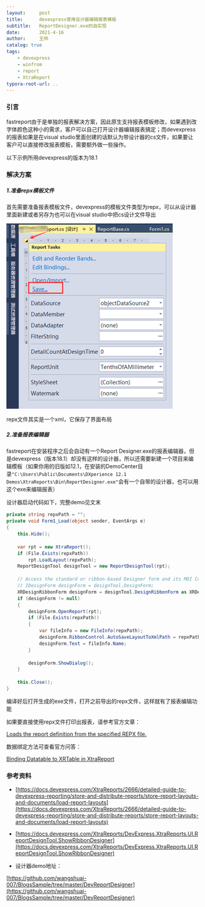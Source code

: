 ```yaml
---
layout:     post
title:      devexpress使用设计器编辑报表模板
subtitle:   ReportDesigner.exe的自实现
date:       2021-4-16
author:     王帅
catalog: true
tags:
    - devexpress
    - winfrom
    - report
    - XtraReport
typora-root-url: ..
---
```


### 引言
fastreport由于是单独的报表解决方案，因此原生支持报表模板修改，如果遇到改字体颜色这种小的需求，客户可以自己打开设计器编辑报表搞定；而devexpress的报表如果是在visual studio里面创建的话默认为带设计器的cs文件，如果要让客户可以直接修改报表模板，需要额外做一些操作。

以下示例所用devexpress的版本为18.1

### 解决方案

##### 1.准备repx模板文件

首先需要准备报表模板文件，devexpress的模板文件类型为repx，可以从设计器里面新建或者另存为也可以在visual studio中把cs设计文件导出

![image-20210416094435696](/img/devexpress_saveCSToRepx.png)

repx文件其实是一个xml，它保存了界面布局

##### 2.准备报表编辑器

fastreport在安装程序之后会自动有一个Report Designer.exe的报表编辑器，但是devexpress（版本18.1）却没有这样的设计器，所以还需要新建一个项目来编辑模板（如果你用的旧版如12.1，在安装的DemoCenter目录`"C:\Users\Public\Documents\DXperience 12.1 Demos\XtraReports\Bin\ReportDesigner.exe"`会有一个自带的设计器，也可以用这个exe来编辑报表）

设计器启动代码如下，完整demo见文末

```c#
private string repxPath = "";
private void Form1_Load(object sender, EventArgs e)
{
    this.Hide();

    var rpt = new XtraReport();
    if (File.Exists(repxPath))
        rpt.LoadLayout(repxPath);
    ReportDesignTool designTool = new ReportDesignTool(rpt);

    // Access the standard or ribbon-based Designer form and its MDI Controller.
    // IDesignForm designForm = designTool.DesignForm;
    XRDesignRibbonForm designForm = designTool.DesignRibbonForm as XRDesignRibbonForm;
    if (designForm != null)
    {
        designForm.OpenReport(rpt);
        if (File.Exists(repxPath))
        {
            var fileInfo = new FileInfo(repxPath);
            designForm.RibbonControl.AutoSaveLayoutToXmlPath = repxPath;
            designForm.Text = fileInfo.Name;
        } 

        designForm.ShowDialog();
    }

    this.Close();
}
```

编译好后打开生成的exe文件，打开之前导出的repx文件，这样就有了报表编辑功能

如果要直接使用repx文件打印出报表，请参考官方文章：

[Loads the report definition from the specified REPX file.](https://docs.devexpress.com/XtraReports/DevExpress.XtraReports.UI.XtraReport.FromFile(System.String-System.Boolean))

数据绑定方法可查看官方问答：

[Binding Datatable to XRTable in XtraReport](https://supportcenter.devexpress.com/ticket/details/t369657/binding-datatable-to-xrtable-in-xtrareport)

### 参考资料

* [https://docs.devexpress.com/XtraReports/2666/detailed-guide-to-devexpress-reporting/store-and-distribute-reports/store-report-layouts-and-documents/load-report-layouts](https://docs.devexpress.com/XtraReports/2666/detailed-guide-to-devexpress-reporting/store-and-distribute-reports/store-report-layouts-and-documents/load-report-layouts)
* [https://docs.devexpress.com/XtraReports/DevExpress.XtraReports.UI.ReportDesignTool.ShowRibbonDesigner](https://docs.devexpress.com/XtraReports/DevExpress.XtraReports.UI.ReportDesignTool.ShowRibbonDesigner)

* 设计器demo地址：

[https://github.com/wangshuai-007/BlogsSample/tree/master/DevReportDesigner](https://github.com/wangshuai-007/BlogsSample/tree/master/DevReportDesigner)

